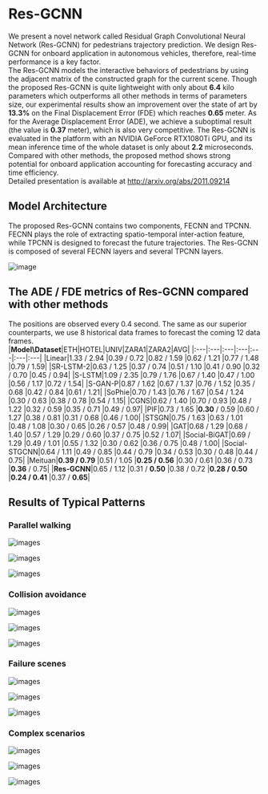 # Res-GCNN
We present a novel network called Residual Graph Convolutional Neural Network (Res-GCNN) for pedestrians trajectory prediction. We design Res-GCNN for onboard application in autonomous vehicles, therefore, real-time performance is a key factor.<br>
The Res-GCNN models the interactive behaviors of pedestrians by using the adjacent matrix of the constructed graph for the current scene. Though the proposed Res-GCNN is quite lightweight with only about **6.4** kilo parameters which outperforms all other methods in terms of parameters size, our experimental results show an improvement over the state of art by **13.3%** on the Final Displacement Error (FDE) which reaches **0.65** meter. As for the Average Displacement Error (ADE), we achieve a suboptimal result (the value is **0.37** meter), which is also very competitive. The Res-GCNN is evaluated in the platform with an NVIDIA GeForce RTX1080Ti GPU, and its mean inference time of the whole dataset is only about **2.2** microseconds. Compared with other methods, the proposed method shows strong potential for onboard application accounting for forecasting accuracy and time efficiency.<br>
Detailed presentation is available at http://arxiv.org/abs/2011.09214 <br>

## Model Architecture
The proposed Res-GCNN contains two components, FECNN and TPCNN. FECNN plays the role of extracting spatio-temporal inter-action feature, while TPCNN is designed to forecast the future trajectories. The Res-GCNN is composed of several FECNN layers and several TPCNN layers.<br>

![image](https://github.com/yanwu-ge/Res-GCNN/blob/main/images/model_architecture.png)

## The ADE / FDE metrics of Res-GCNN compared with other methods
The positions are observed every 0.4 second. The same as our superior counterparts, we use 8 historical data frames to forecast the coming 12 data frames.<br>
|**Model\Dataset**|ETH|HOTEL|UNIV|ZARA1|ZARA2|AVG|
|:---|:---|:---|:---|:---|:---|:---|
|Linear|1.33 / 2.94 |0.39 / 0.72	|0.82 / 1.59	|0.62 / 1.21	|0.77 / 1.48	|0.79 / 1.59|
|SR-LSTM-2|0.63 / 1.25	|0.37 / 0.74	|0.51 / 1.10	|0.41 / 0.90	|0.32 / 0.70	|0.45 / 0.94|
|S-LSTM|1.09 / 2.35	|0.79 / 1.76	|0.67 / 1.40	|0.47 / 1.00	|0.56 / 1.17	|0.72 / 1.54|
|S-GAN-P|0.87 / 1.62	|0.67 / 1.37	|0.76 / 1.52	|0.35 / 0.68	|0.42 / 0.84	|0.61 / 1.21|
|SoPhie|0.70 / 1.43	|0.76 / 1.67	|0.54 / 1.24	|0.30 / 0.63	|0.38 / 0.78	|0.54 / 1.15|
|CGNS|0.62 / 1.40	|0.70 / 0.93	|0.48 / 1.22	|0.32 / 0.59	|0.35 / 0.71	|0.49 / 0.97|
|PIF|0.73 / 1.65	|**0.30** / 0.59	|0.60 / 1.27	|0.38 / 0.81	|0.31 / 0.68	|0.46 / 1.00|
|STSGN|0.75 / 1.63	|0.63 / 1.01	|0.48 / 1.08	|0.30 / 0.65	|0.26 / 0.57	|0.48 / 0.99|
|GAT|0.68 / 1.29	|0.68 / 1.40	|0.57 / 1.29	|0.29 / 0.60	|0.37 / 0.75	|0.52 / 1.07|
|Social-BiGAT|0.69 / 1.29	|0.49 / 1.01	|0.55 / 1.32	|0.30 / 0.62	|0.36 / 0.75	|0.48 / 1.00|
|Social-STGCNN|0.64 / 1.11	|0.49 / 0.85	|0.44 / 0.79	|0.34 / 0.53	|0.30 / 0.48	|0.44 / 0.75|
|Meituan|**0.39 / 0.79**	|0.51 / 1.05	|**0.25 / 0.56**	|0.30 / 0.61	|0.36 / 0.73	|**0.36** / 0.75|
|**Res-GCNN**|0.65 / 1.12	|0.31 / **0.50**	|0.38 / 0.72	|**0.28 / 0.50**	|**0.24 / 0.41**	|0.37 / **0.65**|

## Results of Typical Patterns
### Parallel walking

![images](https://github.com/yanwu-ge/Res-GCNN/tree/main/images/Parallel_walking_1.png)<br>

![images](https://github.com/yanwu-ge/Res-GCNN/tree/main/images/Parallel_walking_2.png)<br>

![images](https://github.com/yanwu-ge/Res-GCNN/tree/main/images/Parallel_walking_3.png)<br>

### Collision avoidance

![images](https://github.com/yanwu-ge/Res-GCNN/tree/main/images/Collision_avoidance_1.png)<br>

![images](https://github.com/yanwu-ge/Res-GCNN/tree/main/images/Collision_avoidance_2.png)<br>

![images](https://github.com/yanwu-ge/Res-GCNN/tree/main/images/Collision_avoidance_3.png)<br>

### Failure scenes

![images](https://github.com/yanwu-ge/Res-GCNN/tree/main/images/Failures_1.png)<br>

![images](https://github.com/yanwu-ge/Res-GCNN/tree/main/images/Failures_2.png)<br>

![images](https://github.com/yanwu-ge/Res-GCNN/tree/main/images/Failures_3.png)<br>

### Complex scenarios

![images](https://github.com/yanwu-ge/Res-GCNN/tree/main/images/Complex_scenarios_1.png)<br>

![images](https://github.com/yanwu-ge/Res-GCNN/tree/main/images/Complex_scenarios_2.png)<br>

![images](https://github.com/yanwu-ge/Res-GCNN/tree/main/images/Complex_scenarios_3.png)<br>

